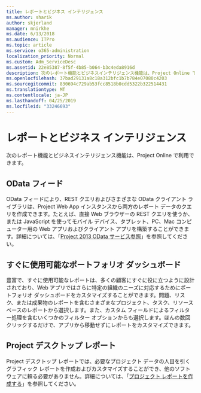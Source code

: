 ```yaml
---
title: レポートとビジネス インテリジェンス
ms.author: sharik
author: skjerland
manager: mnirkhe
ms.date: 6/13/2018
ms.audience: ITPro
ms.topic: article
ms.service: o365-administration
localization_priority: Normal
ms.custom: Adm_ServiceDesc
ms.assetid: 22e85387-8f5f-4b85-b064-b3c4eda8916d
description: 次のレポート機能とビジネスインテリジェンス機能は、Project Online で利用できます。
ms.openlocfilehash: 37bad29131a8c18a312bfc1b7b784e07080c4203
ms.sourcegitcommit: 830694c729ab53fcc8518b0cdd5322b322514431
ms.translationtype: MT
ms.contentlocale: ja-JP
ms.lasthandoff: 04/25/2019
ms.locfileid: "33246693"
---
```

# <a name="reporting-and-business-intelligence"></a>レポートとビジネス インテリジェンス

次のレポート機能とビジネスインテリジェンス機能は、Project Online で利用できます。
  
## <a name="odata-feeds"></a>OData フィード
<a name="bkmk_ODataFeeds"> </a>

OData フィードにより、REST クエリおよびさまざまな OData クライアント ライブラリは、Project Web App インスタンスから両方のレポート データのクエリを作成できます。たとえば、直接 Web ブラウザーの REST クエリを使うか、または JavaScript を使ってモバイル デバイス、タブレット、PC、Mac コンピューター用の Web アプリおよびクライアント アプリを構築することができます。詳細については、「[Project 2013 OData サービス参照](http://go.microsoft.com/fwlink/?LinkID=823655&amp;clcid=0x409)」を参照してください。
  
## <a name="out-of-the-box-portfolio-dashboards"></a>すぐに使用可能なポートフォリオ ダッシュボード
<a name="bkmk_OutOfTheBoxPortfolioDashboards"> </a>

豊富で、すぐに使用可能なレポートは、多くの顧客にすぐに役に立つように設計されており、Web アプリではさらに特定の組織のニーズに対応するためにポートフォリオ ダッシュボードをカスタマイズすることができます。問題、リスク、または成果物のレポートを含むさまざまなプロジェクト、タスク、リソースベースのレポートから選択します。また、カスタム フィールドによるフィルター処理を含むいくつかのフィルター オプションからも選択します。ほんの数回クリックするだけで、アプリから移動せずにレポートをカスタマイズできます。 
  
## <a name="project-desktop-reporting"></a>Project デスクトップ レポート
<a name="bkmk_ProjectDesktopReporting"> </a>

Project デスクトップ レポートでは、必要なプロジェクト データの人目を引くグラフィック レポートを作成およびカスタマイズすることができ、他のソフトウェアに頼る必要がありません。詳細については、「[プロジェクト レポートを作成する](http://go.microsoft.com/fwlink/?LinkID=823657&amp;clcid=0x409)」を参照してください。
  

